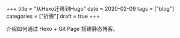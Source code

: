 +++
title = "从Hexo迁移到Hugo"
date = 2020-02-09
tags = ["blog"]
categories = ["折腾"]
draft = true
+++

介绍如何通过 Hexo + Git Page 搭建静态博客。
<!--more-->
